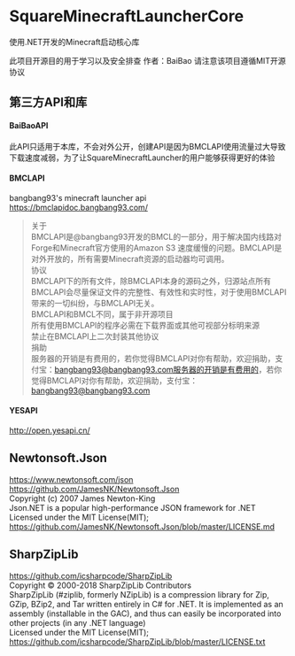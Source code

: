 # SquareMinecraftLauncherCore
使用.NET开发的Minecraft启动核心库

此项目开源目的用于学习以及安全排查
作者：BaiBao
请注意该项目遵循MIT开源协议  


## 第三方API和库

#### BaiBaoAPI
此API只适用于本库，不会对外公开，创建API是因为BMCLAPI使用流量过大导致下载速度减弱，为了让SquareMinecraftLauncher的用户能够获得更好的体验

#### BMCLAPI
bangbang93's minecraft launcher api  
https://bmclapidoc.bangbang93.com/  
> 关于  
BMCLAPI是@bangbang93开发的BMCL的一部分，用于解决国内线路对Forge和Minecraft官方使用的Amazon S3 速度缓慢的问题。BMCLAPI是对外开放的，所有需要Minecraft资源的启动器均可调用。  
协议  
BMCLAPI下的所有文件，除BMCLAPI本身的源码之外，归源站点所有  
BMCLAPI会尽量保证文件的完整性、有效性和实时性，对于使用BMCLAPI带来的一切纠纷，与BMCLAPI无关。  
BMCLAPI和BMCL不同，属于非开源项目  
所有使用BMCLAPI的程序必需在下载界面或其他可视部分标明来源  
禁止在BMCLAPI上二次封装其他协议  
捐助  
服务器的开销是有费用的，若你觉得BMCLAPI对你有帮助，欢迎捐助，支付宝：bangbang93@bangbang93.com服务器的开销是有费用的，若你觉得BMCLAPI对你有帮助，欢迎捐助，支付宝：bangbang93@bangbang93.com  

#### YESAPI
http://open.yesapi.cn/

## Newtonsoft.Json  

https://www.newtonsoft.com/json  
https://github.com/JamesNK/Newtonsoft.Json  
Copyright (c) 2007 James Newton-King  
Json.NET is a popular high-performance JSON framework for .NET  
Licensed under the MIT License(MIT);  
https://github.com/JamesNK/Newtonsoft.Json/blob/master/LICENSE.md  

## SharpZipLib  

https://github.com/icsharpcode/SharpZipLib  
Copyright © 2000-2018 SharpZipLib Contributors  
SharpZipLib (#ziplib, formerly NZipLib) is a compression library for Zip, GZip, BZip2, and Tar written entirely in C# for .NET. It is implemented as an assembly (installable in the GAC), and thus can easily be incorporated into other projects (in any .NET language)  
Licensed under the MIT License(MIT);  
https://github.com/icsharpcode/SharpZipLib/blob/master/LICENSE.txt  

